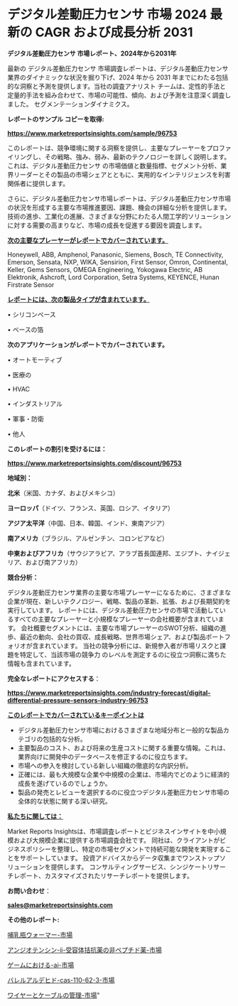 # デジタル差動圧力センサ 市場 2024 最新の CAGR および成長分析 2031

<strong>デジタル差動圧力センサ 市場レポート、2024年から2031年</strong>

最新の デジタル差動圧力センサ 市場調査レポートは、デジタル差動圧力センサ 業界のダイナミックな状況を掘り下げ、2024 年から 2031 年までにわたる包括的な洞察と予測を提供します。当社の調査アナリスト チームは、定性的手法と定量的手法を組み合わせて、市場の可能性、傾向、および予測を注意深く調査しました。 セグメンテーションダイナミクス。



<strong>レポートのサンプル コピーを取得:</strong> <a href=https://www.marketreportsinsights.com/sample/96753>

<strong><u>https://www.marketreportsinsights.com/sample/96753</u></strong></a>

このレポートは、競争環境に関する洞察を提供し、主要なプレーヤーをプロファイリングし、その戦略、強み、弱み、最新のテクノロジーを詳しく説明します。 これは、デジタル差動圧力センサ の市場価値と数量指標、セグメント分析、業界リーダーとその製品の市場シェアとともに、実用的なインテリジェンスを利害関係者に提供します。

さらに、デジタル差動圧力センサ市場レポートは、デジタル差動圧力センサ市場の状況を形成する主要な市場推進要因、課題、機会の詳細な分析を提供します。 技術の進歩、工業化の進展、さまざまな分野にわたる人間工学的ソリューションに対する需要の高まりなど、市場の成長を促進する要因を調査します。



<strong><u>次の主要なプレーヤーがレポートでカバーされています。</u></strong>

Honeywell, ABB, Amphenol, Panasonic, Siemens, Bosch, TE Connectivity, Emerson, Sensata, NXP, WIKA, Sensirion, First Sensor, Omron, Continental, Keller, Gems Sensors, OMEGA Engineering, Yokogawa Electric, AB Elektronik, Ashcroft, Lord Corporation, Setra Systems, KEYENCE, Hunan Firstrate Sensor



<strong><u><b>レポートには、次の製品タイプが含まれています。</b></u></strong>

• シリコンベース

• ベースの箔



<strong><b>次のアプリケーションがレポートでカバーされています。</b></strong>

• オートモーティブ

• 医療の

• HVAC

• インダストリアル

• 軍事・防衛

• 他人



<strong><b>このレポートの割引を受けるには：</b></strong><a href=https://www.marketreportsinsights.com/discount/96753>

<strong><u>https://www.marketreportsinsights.com/discount/96753</u></strong></a>



<strong>地域別：</strong>



<strong>北米</strong>（米国、カナダ、およびメキシコ）



<strong>ヨーロッパ</strong>（ドイツ、フランス、英国、ロシア、イタリア）



<strong>アジア太平洋</strong>（中国、日本、韓国、インド、東南アジア）



<strong>南アメリカ</strong>（ブラジル、アルゼンチン、コロンビアなど）



<strong>中東およびアフリカ</strong>（サウジアラビア、アラブ首長国連邦、エジプト、ナイジェリア、および南アフリカ）



<strong>競合分析：</strong>

デジタル差動圧力センサ業界の主要な市場プレーヤーになるために、さまざまな企業が現在、新しいテクノロジー、戦略、製品の革新、拡張、および長期契約を実行しています。 レポートには、デジタル差動圧力センサの市場で活動しているすべての主要なプレーヤーと小規模なプレーヤーの会社概要が含まれています。 会社概要セグメントには、主要な市場プレーヤーのSWOT分析、組織の進歩、最近の動向、会社の買収、成長戦略、世界市場シェア、および製品ポートフォリオが含まれています。 当社の競争分析には、新規参入者が市場リスクと課題を特定して、当該市場の競争力 のレベルを測定するのに役立つ洞察に満ちた情報も含まれています。



<strong>完全なレポートにアクセスする</strong>：

<a href=https://www.marketreportsinsights.com/industry-forecast/digital-differential-pressure-sensors-industry-96753>

<strong><u>https://www.marketreportsinsights.com/industry-forecast/digital-differential-pressure-sensors-industry-96753</u></strong></a>



<strong><u><b>このレポートでカバーされているキーポイントは</b></u></strong>
<ul>
  <li>デジタル差動圧力センサ市場におけるさまざまな地域分布と一般的な製品カテゴリの包括的な分析。</li>
  <li>主要製品のコスト、および将来の生産コストに関する重要な情報。これは、業界向けに開発中のデータベースを修正するのに役立ちます。</li>
  <li>市場への参入を検討している新しい組織の徹底的な内訳分析。</li>
  <li>正確には、最も大規模な企業や中規模の企業は、市場内でどのように経済的成長を遂げているのでしょうか。</li>
  <li>製品の発売とレビューを選択するのに役立つデジタル差動圧力センサ市場の全体的な状態に関する深い研究。</li>
</ul>


<strong><u><b>私たちに関しては：</b></u></strong>

Market Reports Insightsは、市場調査レポートとビジネスインサイトを中小規模および大規模企業に提供する市場調査会社です。 同社は、クライアントがビジネスポリシーを整理し、特定の市場セグメントで持続可能な開発を実現することをサポートしています。 投資アドバイスからデータ収集までワンストップソリューションを提供します。 コンサルティングサービス、シンジケートリサーチレポート、カスタマイズされたリサーチレポートを提供します。



<strong><b>お問い合わせ</b></strong>：

<a href=mailto:sales@marketreportsinsights.com>

<strong><u>sales@marketreportsinsights.com</u></strong></a>



<strong>その他のレポート:</strong>

<a href=https://www.linkedin.com/pulse/哺乳瓶ウォーマー-市場-2023-年のダイナミクスとビジネストレンド-2030-yafsf/>哺乳瓶ウォーマー-市場</a>

<a href=https://www.linkedin.com/pulse/アンジオテンシン-ii-受容体拮抗薬の非ペプチド薬-市場-2023-新興市場-将来の動向と市場需要-2030-pr-news-hub-r97tf/>アンジオテンシン-ii-受容体拮抗薬の非ペプチド薬-市場</a>

<a href=https://www.linkedin.com/pulse/ゲームにおける-ai-市場-2030-年までの需要に焦点を当てた-2023-8vjxf/>ゲームにおける-ai-市場</a>

<a href=https://www.linkedin.com/pulse/バレルアルデヒド-cas-110-62-3-市場-2023-swot-分析と最新イノベーション-2030-pr-news-hub-30e4f/>バレルアルデヒド-cas-110-62-3-市場</a>

<a href=https://www.linkedin.com/pulse/ワイヤーとケーブルの管理-市場-2023-収益と成長ドライバー-2030-nzxsf/>ワイヤーとケーブルの管理-市場</a>"
